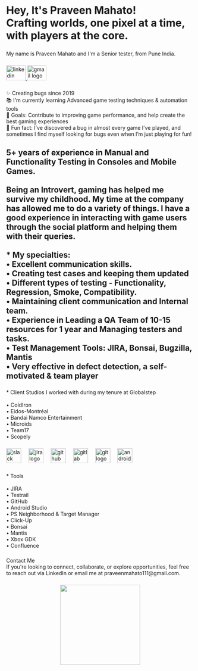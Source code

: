 <h1 align="left">Hey, It's Praveen Mahato!<br>Crafting worlds, one pixel at a time, with players at the core.</h1>

###

<p align="left">My name is Praveen Mahato and I'm a Senior tester, from Pune India.</p>

###

<div align="left">
  <a href="https://www.linkedin.com/in/praveen-mahato-1ba716156/" target="_blank">
    <img src="https://raw.githubusercontent.com/maurodesouza/profile-readme-generator/master/src/assets/icons/social/linkedin/default.svg" width="52" height="40" alt="linkedin logo"  />
  </a>
  <a href="praveenmahato111@gmail.com" target="_blank">
    <img src="https://raw.githubusercontent.com/maurodesouza/profile-readme-generator/master/src/assets/icons/social/gmail/default.svg" width="52" height="40" alt="gmail logo"  />
  </a>
</div>

###

<p align="left">✨ Creating bugs since 2019<br>📚 I'm currently learning Advanced game testing techniques & automation tools<br>🎯 Goals: Contribute to improving game performance, and help create the best gaming experiences<br>🎲 Fun fact: I’ve discovered a bug in almost every game I’ve played, and sometimes I find myself looking for bugs even when I’m just playing for fun!</p>

###

<h2 align="left">5+ years of experience in Manual and Functionality Testing in Consoles and Mobile Games.<br><br>Being an Introvert, gaming has helped me survive my childhood. My time at the company has allowed me to do a variety of things. I have a good experience in interacting with game users through the social platform and helping them with their queries.<br><br>* My specialties:<br>• Excellent communication skills.<br>• Creating test cases and keeping them updated<br>• Different types of testing - Functionality, Regression, Smoke, Compatibility. <br>• Maintaining client communication and Internal team.<br>• Experience in Leading a QA Team of 10-15 resources for 1 year and Managing testers and tasks.<br>• Test Management Tools: JIRA, Bonsai, Bugzilla, Mantis<br>• Very effective in defect detection, a self-motivated & team player</h2>

###

<p align="left">* Client Studios I worked with during my tenure at Globalstep<br><br>• ColdIron<br>• Eidos-Montréal<br>• Bandai Namco Entertainment<br>• Microids<br>• Team17<br>• Scopely</p>

###

<div align="left">
  <img src="https://cdn.jsdelivr.net/gh/devicons/devicon/icons/slack/slack-original.svg" height="40" alt="slack logo"  />
  <img width="12" />
  <img src="https://cdn.jsdelivr.net/gh/devicons/devicon/icons/jira/jira-original.svg" height="40" alt="jira logo"  />
  <img width="12" />
  <img src="https://cdn.jsdelivr.net/gh/devicons/devicon/icons/github/github-original.svg" height="40" alt="github logo"  />
  <img width="12" />
  <img src="https://cdn.jsdelivr.net/gh/devicons/devicon/icons/gitlab/gitlab-original.svg" height="40" alt="gitlab logo"  />
  <img width="12" />
  <img src="https://cdn.jsdelivr.net/gh/devicons/devicon/icons/git/git-original.svg" height="40" alt="git logo"  />
  <img width="12" />
  <img src="https://cdn.jsdelivr.net/gh/devicons/devicon/icons/androidstudio/androidstudio-original.svg" height="40" alt="androidstudio logo"  />
</div>

###

<p align="left">* Tools <br><br>•  JIRA<br>•  Testrail<br>•  GitHub<br>•  Android Studio<br>•  PS Neighborhood & Target Manager<br>•  Click-Up<br>•  Bonsai<br>•  Mantis<br>•  Xbox GDK<br>•  Confluence</p>

###

<p align="left">Contact Me<br>If you're looking to connect, collaborate, or explore opportunities, feel free to reach out via LinkedIn or email me at praveenmahato111@gmail.com.</p>

###

<div align="center">
  <img height="215" src="https://tse4.mm.bing.net/th?id=OIP.4lO6idgckvubyqkoandUrwHaD7&pid=Api&P=0&h=220"  />
</div>

###
